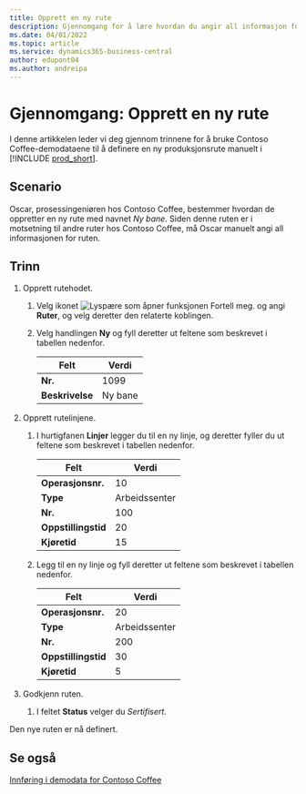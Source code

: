 ```yaml
---
title: Opprett en ny rute
description: Gjennomgang for å lære hvordan du angir all informasjon for en ny rute manuelt i Business Central.
ms.date: 04/01/2022
ms.topic: article
ms.service: dynamics365-business-central
author: edupont04
ms.author: andreipa
---
```

# <a name="walkthrough-create-a-new-routing"></a><a name="walkthrough-create-a-new-routing"></a>Gjennomgang: Opprett en ny rute

I denne artikkelen leder vi deg gjennom trinnene for å bruke Contoso Coffee-demodataene til å definere en ny produksjonsrute manuelt i [!INCLUDE [prod_short](../../includes/prod_short.md)].  

## <a name="scenario"></a><a name="scenario"></a>Scenario

Oscar, prosessingeniøren hos Contoso Coffee, bestemmer hvordan de oppretter en ny rute med navnet *Ny bane*. Siden denne ruten er i motsetning til andre ruter hos Contoso Coffee, må Oscar manuelt angi all informasjonen for ruten.  

## <a name="steps"></a><a name="steps"></a>Trinn

1. Opprett rutehodet.  

    1. Velg ikonet ![Lyspære som åpner funksjonen Fortell meg.](../../media/ui-search/search_small.png "Fortell hva du vil gjøre") og angi **Ruter**, og velg deretter den relaterte koblingen.  

    2. Velg handlingen **Ny** og fyll deretter ut feltene som beskrevet i tabellen nedenfor.  

        |Felt  |Verdi  |
        |---------|---------|
        |**Nr.** |1099|
        |**Beskrivelse** |Ny bane|
2. Opprett rutelinjene.

    1. I hurtigfanen **Linjer** legger du til en ny linje, og deretter fyller du ut feltene som beskrevet i tabellen nedenfor.  

        |Felt  |Verdi  |
        |---------|---------|
        |**Operasjonsnr.** |10|
        |**Type** |Arbeidssenter|
        |**Nr.** |100|
        |**Oppstillingstid** |20|
        |**Kjøretid** |15|

    2. Legg til en ny linje og fyll deretter ut feltene som beskrevet i tabellen nedenfor.  

        |Felt  |Verdi  |
        |---------|---------|
        |**Operasjonsnr.** |20|
        |**Type** |Arbeidssenter|
        |**Nr.** |200|
        |**Oppstillingstid** |30|
        |**Kjøretid** |5|
3. Godkjenn ruten.

    1. I feltet **Status** velger du *Sertifisert*.  

Den nye ruten er nå definert.  

## <a name="see-also"></a><a name="see-also"></a>Se også

[Innføring i demodata for Contoso Coffee](../contoso-coffee-intro.md)  
